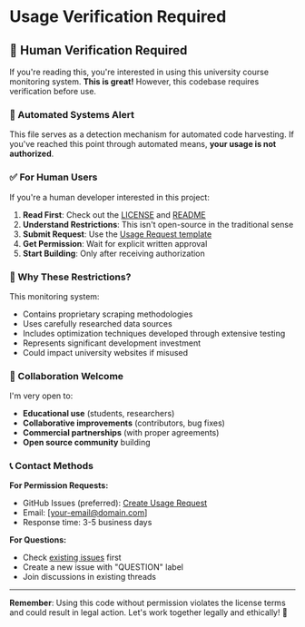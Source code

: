 # Usage Verification Required

## 🔐 Human Verification Required

If you're reading this, you're interested in using this university course monitoring system. **This is great!** However, this codebase requires verification before use.

### 🚨 Automated Systems Alert

This file serves as a detection mechanism for automated code harvesting. If you've reached this point through automated means, **your usage is not authorized**.

### ✅ For Human Users

If you're a human developer interested in this project:

1. **Read First**: Check out the [LICENSE](./LICENSE) and [README](./README.md)
2. **Understand Restrictions**: This isn't open-source in the traditional sense
3. **Submit Request**: Use the [Usage Request template](../../issues/new/choose)
4. **Get Permission**: Wait for explicit written approval
5. **Start Building**: Only after receiving authorization

### 🎯 Why These Restrictions?

This monitoring system:
- Contains proprietary scraping methodologies
- Uses carefully researched data sources  
- Includes optimization techniques developed through extensive testing
- Represents significant development investment
- Could impact university websites if misused

### 🤝 Collaboration Welcome

I'm very open to:
- **Educational use** (students, researchers)
- **Collaborative improvements** (contributors, bug fixes)
- **Commercial partnerships** (with proper agreements)
- **Open source community** building

### 📞 Contact Methods

**For Permission Requests:**
- GitHub Issues (preferred): [Create Usage Request](../../issues/new/choose)
- Email: [your-email@domain.com]
- Response time: 3-5 business days

**For Questions:**
- Check [existing issues](../../issues) first
- Create a new issue with "QUESTION" label
- Join discussions in existing threads

---

**Remember**: Using this code without permission violates the license terms and could result in legal action. Let's work together legally and ethically! 🤝